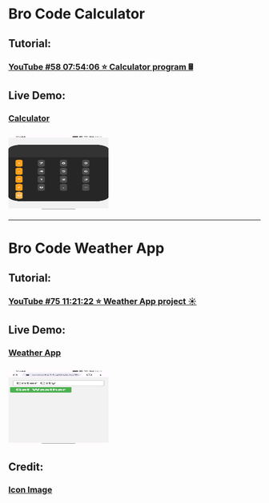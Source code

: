 # Bro Code Calculator
## Tutorial:
### [YouTube #58 07:54:06 ⭐ Calculator program 🖩](https://www.youtube.com/watch?v=lfmg-EJ8gm4)
## Live Demo:
### [Calculator](/calculator)
### <img src='./thumbnail/calculator.jpg' width="200" height="150"><hr>

# Bro Code Weather App
## Tutorial:
### [YouTube #75 11:21:22 ⭐ Weather App project ☀️](https://www.youtube.com/watch?v=lfmg-EJ8gm4)
## Live Demo:
### [Weather App](/weather-app)
### <img src='./thumbnail/weather-app.jpg' width="200" height="150">
## Credit:
### [Icon Image](https://emojipedia.org/)